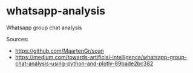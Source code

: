 # whatsapp-analysis
Whatsapp group chat analysis

Sources:
- https://github.com/MaartenGr/soan
- https://medium.com/towards-artificial-intelligence/whatsapp-group-chat-analysis-using-python-and-plotly-89bade2bc382
